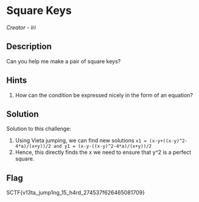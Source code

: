 # Square Keys

*Creator - Iri*

## Description

Can you help me make a pair of square keys?

## Hints

1. How can the condition be expressed nicely in the form of an equation?

## Solution
Solution to this challenge:
1. Using Vieta jumping, we can find new solutions ``x1 = (x-y+((x-y)^2-4*a)/(x+y))/2 and y1 = (x-y-((x-y)^2-4*a)/(x+y))/2``
2. Hence, this directly finds the x we need to ensure that y^2 is a perfect square.

## Flag

SCTF{v13ta_jump1ng_15_h4rd_274537f626465081709}
